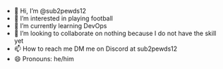 - 👋 Hi, I’m @sub2pewds12
- 👀 I’m interested in playing football
- 🌱 I’m currently learning DevOps
- 💞️ I’m looking to collaborate on nothing because I do not have the skill yet
- 📫 How to reach me DM me on Discord at sub2pewds12
- 😄 Pronouns: he/him


<!---
sub2pewds12/sub2pewds12 is a ✨ special ✨ repository because its `README.md` (this file) appears on your GitHub profile.
You can click the Preview link to take a look at your changes.
--->
